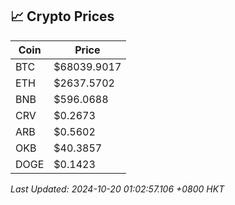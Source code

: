## 📈 Crypto Prices

| Coin | Price |
| ---- | ----- |
| BTC | $68039.9017 |
| ETH | $2637.5702 |
| BNB | $596.0688 |
| CRV | $0.2673 |
| ARB | $0.5602 |
| OKB | $40.3857 |
| DOGE | $0.1423 |

_Last Updated: 2024-10-20 01:02:57.106 +0800 HKT_